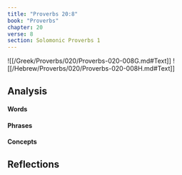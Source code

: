 ```yaml
---
title: "Proverbs 20:8"
book: "Proverbs"
chapter: 20
verse: 8
section: Solomonic Proverbs 1
---
```

![[/Greek/Proverbs/020/Proverbs-020-008G.md#Text]]
![[/Hebrew/Proverbs/020/Proverbs-020-008H.md#Text]]

## Analysis

#### Words

#### Phrases

#### Concepts

## Reflections
